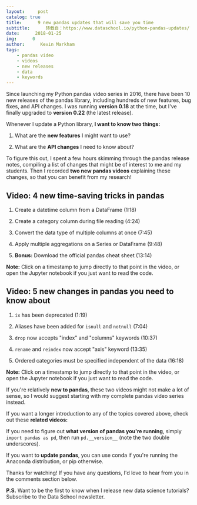 ```yaml
---
layout:     post
catalog: true
title:      9 new pandas updates that will save you time
subtitle:      转载自：https://www.dataschool.io/python-pandas-updates/
date:      2018-01-25
img:      0
author:      Kevin Markham
tags:
    - pandas video
    - videos
    - new releases
    - data
    - keywords
---
```


Since launching my Python pandas video series in 2016, there have been 10 new releases of the pandas library, including hundreds of new features, bug fixes, and API changes. I was running **version 0.18** at the time, but I've finally upgraded to **version 0.22** (the latest release).

Whenever I update a Python library, **I want to know two things:**

1. What are the **new features** I might want to use? 

1. What are the **API changes** I need to know about?


To figure this out, I spent a few hours skimming through the pandas release notes, compiling a list of changes that might be of interest to me and my students. Then I recorded **two new pandas videos** explaining these changes, so that you can benefit from my research!

## Video: 4 new time-saving tricks in pandas

1. Create a datetime column from a DataFrame (1:18) 

1. Create a category column during file reading (4:24) 

1. Convert the data type of multiple columns at once (7:45) 

1. Apply multiple aggregations on a Series or DataFrame (9:48) 

1. **Bonus:** Download the official pandas cheat sheet (13:14)


**Note:** Click on a timestamp to jump directly to that point in the video, or open the Jupyter notebook if you just want to read the code.

## Video: 5 new changes in pandas you need to know about

1. `ix` has been deprecated (1:19) 

1. Aliases have been added for `isnull` and `notnull` (7:04) 

1. `drop` now accepts "index" and "columns" keywords (10:37) 

1. `rename` and `reindex` now accept "axis" keyword (13:35) 

1. Ordered categories must be specified independent of the data (16:18)


**Note:** Click on a timestamp to jump directly to that point in the video, or open the Jupyter notebook if you just want to read the code.

If you're relatively **new to pandas**, these two videos might not make a lot of sense, so I would suggest starting with my complete pandas video series instead.

If you want a longer introduction to any of the topics covered above, check out these **related videos:**

If you need to figure out **what version of pandas you're running**, simply `import pandas as pd`, then run `pd.__version__` (note the two double underscores).

If you want to **update pandas**, you can use conda if you're running the Anaconda distribution, or pip otherwise.

Thanks for watching! If you have any questions, I'd love to hear from you in the comments section below.

**P.S.** Want to be the first to know when I release new data science tutorials? Subscribe to the Data School newsletter.
